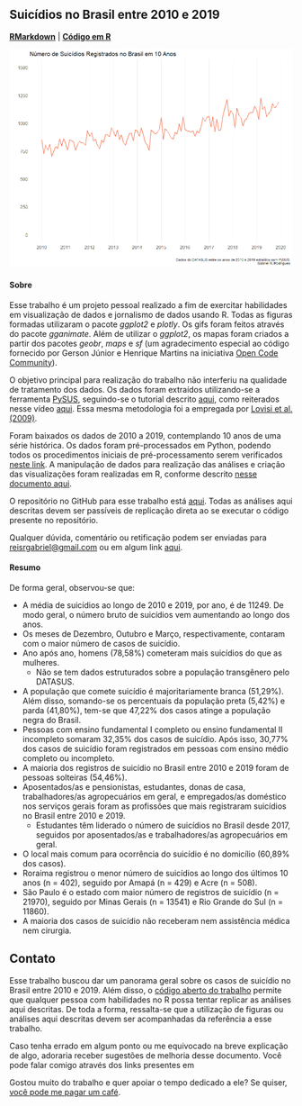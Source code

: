 ## Suicídios no Brasil entre 2010 e 2019

<a href="https://rpubs.com/reisrgabriel/761964" target="_blank">**RMarkdown**</a> |
<a href="https://github.com/GabrielReisR/suicide_in_brazil/blob/main/analyses/analyses.R" target="_blank">**Código em R**</a>

![](https://github.com/GabrielReisR/suicide_in_brazil/blob/main/figures/suicides_across_years_img.png?raw=true)

#### Sobre
Esse trabalho é um projeto pessoal realizado a fim de exercitar habilidades em
visualização de dados e jornalismo de dados usando R. Todas as figuras formadas
utilizaram o pacote *ggplot2* e *plotly*. Os gifs foram feitos através do pacote
*gganimate*. Além de utilizar o *ggplot2*, os mapas foram criados a partir dos 
pacotes *geobr*, *maps* e *sf* (um agradecimento especial ao código fornecido
por Gerson Júnior e Henrique Martins na iniciativa 
<a href= "https://opencodecom.net/post/2021-04-20-criando-mapas-no-r-mundo-e-brasil/" target="_blank">Open Code Community</a>).

O objetivo principal para realização do trabalho não interferiu na qualidade de
tratamento dos dados. Os dados foram extraídos utilizando-se a ferramenta 
<a href="https://github.com/AlertaDengue/PySUS" target= "_blank">PySUS</a>,
seguindo-se o tutorial descrito <a href= "https://medium.com/psicodata/baixando-e-processando-dados-do-datasus-sobre-suic%C3%ADdio-com-python-656afa17f6ad?source=friends_link&sk=4e94866d21707aefec13aafe5923d6f1" target="_blank">aqui</a>, como 
reiterados nesse vídeo
<a href="https://www.youtube.com/watch?v=7TxlU5mgABk" target="_blank">aqui</a>.
Essa mesma metodologia foi a empregada por
<a href="https://www.scielo.br/pdf/rbp/v31s2/v31s2a07.pdf" target="_blank">Lovisi et al. (2009)</a>.

Foram baixados os dados de 2010 a 2019, contemplando 10 anos de uma série 
histórica.
Os dados foram pré-processados em Python, podendo todos os procedimentos 
iniciais de pré-processamento serem verificados <a href="https://github.com/GabrielReisR/suicide_in_brazil/blob/main/getting_pysus_data_2010_2019.ipynb" target= "_blank">neste link</a>.
A manipulação de dados para realização das análises e criação das visualizações 
foram realizadas em R, conforme descrito
<a href="https://github.com/GabrielReisR/suicide_in_brazil/blob/main/analyses/analyses.R" target="_blank">nesse documento aqui</a>.

O repositório no GitHub para esse trabalho está
<a href="https://github.com/GabrielReisR/suicide_in_brazil/" target="_blank">aqui</a>.
Todas as análises aqui descritas devem ser passíveis de replicação direta ao se
executar o código presente no repositório.

Qualquer dúvida, comentário ou retificação podem ser enviadas para 
reisrgabriel@gmail.com ou em algum link
<a href="https://linktr.ee/gabrielrr" target="_blank">aqui</a>.

#### Resumo
De forma geral, observou-se que:

* A média de suicídios ao longo de 2010 e 2019, por ano, é de 11249. De modo
geral, o número bruto de suicídios vem aumentando ao longo dos anos.
* Os meses de Dezembro, Outubro e Março, respectivamente, contaram com o maior
número de casos de suicídio.
* Ano após ano, homens (78,58%) cometeram mais suicídios do que as mulheres.
  * Não se tem dados estruturados sobre a população transgênero pelo DATASUS.
* A população que comete suicídio é majoritariamente branca (51,29%). Além
disso, somando-se os percentuais da população preta (5,42%) e parda (41,80%),
tem-se que 47,22% dos casos atinge a população negra do Brasil.
* Pessoas com ensino fundamental I completo ou ensino fundamental II incompleto
somaram 32,35% dos casos de suicídio. Após isso, 30,77% dos casos de suicídio
foram registrados em pessoas com ensino médio completo ou incompleto.
* A maioria dos registros de suicídio no Brasil entre 2010 e 2019 foram de
pessoas solteiras (54,46%).
* Aposentados/as e pensionistas, estudantes, donas de casa, trabalhadores/as
agropecuários em geral, e empregados/as doméstico nos serviços gerais foram as
profissões que mais registraram suicídios no Brasil entre 2010 e 2019.
  * Estudantes têm liderado o número de suicídios no Brasil desde 2017, seguidos
  por aposentados/as e trabalhadores/as agropecuários em geral. 
* O local mais comum para ocorrência do suicídio é no domicílio (60,89% dos
casos).
* Roraima registrou o menor número de suicídios ao longo dos últimos
10 anos (n = 402), seguido por Amapá (n = 429) e Acre (n = 508).
* São Paulo é o estado com maior número de registros de suicídio (n = 21970),
seguido por Minas Gerais (n = 13541) e Rio Grande do Sul (n = 11860).
* A maioria dos casos de suicídio não receberam nem assistência médica nem
cirurgia.

## Contato
Esse trabalho buscou dar um panorama geral sobre os casos de suicídio no Brasil
entre 2010 e 2019. Além disso, o
<a href= "https://github.com/GabrielReisR/suicide_in_brazil" target="_blank">código aberto do trabalho</a>
permite que qualquer pessoa com habilidades no R possa tentar replicar as análises
aqui descritas. De toda a forma, ressalta-se que a utilização de figuras ou 
análises aqui descritas devem ser acompanhadas da referência a esse trabalho.

Caso tenha errado em algum ponto ou me equivocado na breve explicação de algo,
adoraria receber sugestões de melhoria desse documento. Você pode falar comigo
através dos links presentes em <a href= "https://reisrgabriel.com" target= "_blank"></a>

Gostou muito do trabalho e quer apoiar o tempo dedicado a ele?
Se quiser, <a href="https://ko-fi.com/gabrielrr" target="_blank">você pode me pagar um café</a>.
